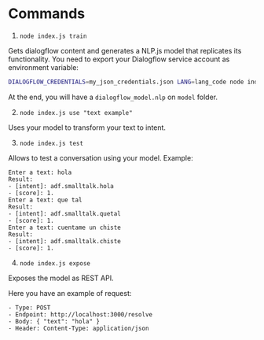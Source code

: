 # Commands

1. ``node index.js train``

Gets dialogflow content and generates a NLP.js model that replicates its functionality. You need to export your Dialogflow service account as environment variable:

```sh
DIALOGFLOW_CREDENTIALS=my_json_credentials.json LANG=lang_code node index.js train
```

At the end, you will have a ``dialogflow_model.nlp`` on ``model`` folder.

2. ``node index.js use "text example"``

Uses your model to transform your text to intent.

3. ``node index.js test``

Allows to test a conversation using your model. Example:

```
Enter a text: hola
Result:
- [intent]: adf.smalltalk.hola
- [score]: 1.
Enter a text: que tal
Result:
- [intent]: adf.smalltalk.quetal
- [score]: 1.
Enter a text: cuentame un chiste
Result:
- [intent]: adf.smalltalk.chiste
- [score]: 1.
```

4. ``node index.js expose``

Exposes the model as REST API.

Here you have an example of request:

```
- Type: POST
- Endpoint: http://localhost:3000/resolve
- Body: { "text": "hola" }
- Header: Content-Type: application/json
```